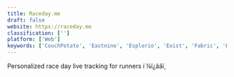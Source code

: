 ```yaml
---
title: Raceday.me
draft: false 
website: https://raceday.me
classification: ['']
platform: ['Web']
keywords: ['CouchPotato', 'Eastnine', 'Esplorio', 'Exist', 'Fabric', 'Freeletics', 'Hopdash', 'Liftr', 'Lympo App', 'Pace To Race', 'RaceRunner App', 'Routeshuffle', 'Run For Stuff', 'RunGo', 'Runbit', 'Runkeeper Go', 'Running by Gyroscope', 'Runtastic', 'Strava', 'Tripcast', 'mRunner']
---
```

Personalized race day live tracking for runners í ¼í¿ââï¸